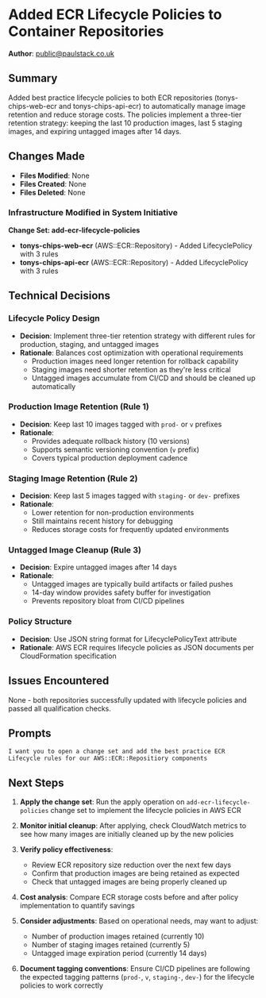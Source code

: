 # Added ECR Lifecycle Policies to Container Repositories

**Author**: public@paulstack.co.uk

## Summary

Added best practice lifecycle policies to both ECR repositories (tonys-chips-web-ecr and tonys-chips-api-ecr) to automatically manage image retention and reduce storage costs. The policies implement a three-tier retention strategy: keeping the last 10 production images, last 5 staging images, and expiring untagged images after 14 days.

## Changes Made

- **Files Modified**: None
- **Files Created**: None
- **Files Deleted**: None

### Infrastructure Modified in System Initiative

**Change Set: add-ecr-lifecycle-policies**

- **tonys-chips-web-ecr** (AWS::ECR::Repository) - Added LifecyclePolicy with 3 rules
- **tonys-chips-api-ecr** (AWS::ECR::Repository) - Added LifecyclePolicy with 3 rules

## Technical Decisions

### Lifecycle Policy Design

- **Decision**: Implement three-tier retention strategy with different rules for production, staging, and untagged images
- **Rationale**: Balances cost optimization with operational requirements
  - Production images need longer retention for rollback capability
  - Staging images need shorter retention as they're less critical
  - Untagged images accumulate from CI/CD and should be cleaned up automatically

### Production Image Retention (Rule 1)

- **Decision**: Keep last 10 images tagged with `prod-` or `v` prefixes
- **Rationale**:
  - Provides adequate rollback history (10 versions)
  - Supports semantic versioning convention (`v` prefix)
  - Covers typical production deployment cadence

### Staging Image Retention (Rule 2)

- **Decision**: Keep last 5 images tagged with `staging-` or `dev-` prefixes
- **Rationale**:
  - Lower retention for non-production environments
  - Still maintains recent history for debugging
  - Reduces storage costs for frequently updated environments

### Untagged Image Cleanup (Rule 3)

- **Decision**: Expire untagged images after 14 days
- **Rationale**:
  - Untagged images are typically build artifacts or failed pushes
  - 14-day window provides safety buffer for investigation
  - Prevents repository bloat from CI/CD pipelines

### Policy Structure

- **Decision**: Use JSON string format for LifecyclePolicyText attribute
- **Rationale**: AWS ECR requires lifecycle policies as JSON documents per CloudFormation specification

## Issues Encountered

None - both repositories successfully updated with lifecycle policies and passed all qualification checks.

## Prompts

```prompt
I want you to open a change set and add the best practice ECR Lifecycle rules for our AWS::ECR::Repositiory components
```

## Next Steps

1. **Apply the change set**: Run the apply operation on `add-ecr-lifecycle-policies` change set to implement the lifecycle policies in AWS ECR

2. **Monitor initial cleanup**: After applying, check CloudWatch metrics to see how many images are initially cleaned up by the new policies

3. **Verify policy effectiveness**:
   - Review ECR repository size reduction over the next few days
   - Confirm that production images are being retained as expected
   - Check that untagged images are being properly cleaned up

4. **Cost analysis**: Compare ECR storage costs before and after policy implementation to quantify savings

5. **Consider adjustments**: Based on operational needs, may want to adjust:
   - Number of production images retained (currently 10)
   - Number of staging images retained (currently 5)
   - Untagged image expiration period (currently 14 days)

6. **Document tagging conventions**: Ensure CI/CD pipelines are following the expected tagging patterns (`prod-`, `v`, `staging-`, `dev-`) for the lifecycle policies to work correctly
